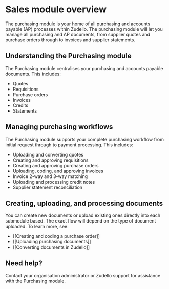 # Sales module overview

The purchasing module is your home of all purchasing and accounts payable (AP) processes within Zudello. The purchasing module will let you manage all purchasing and AP documents, from supplier quotes  and purchase orders through to invoices and supplier statements. 

## Understanding the Purchasing module

The Purchasing module centralises your purchasing and accounts payable documents. This includes:

- Quotes
- Requisitions
- Purchase orders
- Invoices
- Credits
- Statements

## Managing purchasing workflows

The Purchasing module supports your complete purchasing workflow from initial request through to payment processing. This includes:

- Uploading and converting quotes
- Creating and approving requisitions
- Creating and approving purchase orders
- Uploading, coding, and approving invoices
- Invoice 2-way and 3-way matching
- Uploading and processing credit notes
- Supplier statement reconciliation

## Creating, uploading, and processing documents

You can create new documents or upload existing ones directly into each submodule based. The exact flow will depend on the type of document uploaded. To learn more, see:

- [[Creating and coding a purchase order]]
- [[Uploading purchasing documents]]
- [[Converting documents in Zudello]]

## Need help?

Contact your organisation administrator or Zudello support for assistance with the Purchasing module.
